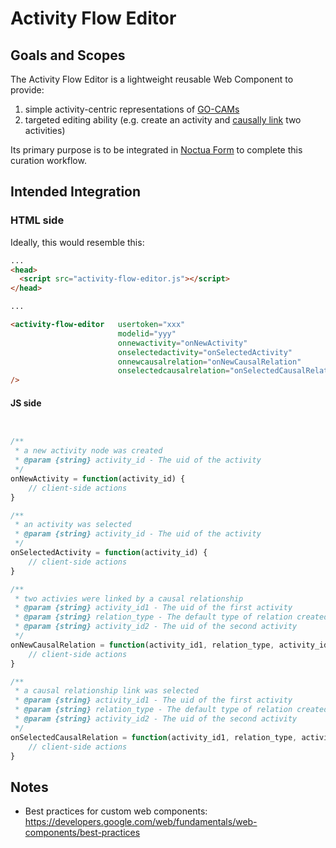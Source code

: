 # Activity Flow Editor

## Goals and Scopes
The Activity Flow Editor is a lightweight reusable Web Component to provide:
1. simple activity-centric representations of [GO-CAMs](http://geneontology.org/go-cam)
2. targeted editing ability (e.g. create an activity and [causally link](https://github.com/oborel/obo-relations) two activities)

Its primary purpose is to be integrated in [Noctua Form](https://github.com/geneontology/simple-annoton-editor) to complete this curation workflow.

## Intended Integration

### HTML side
Ideally, this would resemble this:

```html
...
<head>
  <script src="activity-flow-editor.js"></script>
</head>

...

<activity-flow-editor   usertoken="xxx" 
                        modelid="yyy" 
                        onnewactivity="onNewActivity"
                        onselectedactivity="onSelectedActivity"
                        onnewcausalrelation="onNewCausalRelation"
                        onselectedcausalrelation="onSelectedCausalRelation"
/>
```

#### JS side
```js


/**
 * a new activity node was created
 * @param {string} activity_id - The uid of the activity
 */
onNewActivity = function(activity_id) {
    // client-side actions
}

/**
 * an activity was selected
 * @param {string} activity_id - The uid of the activity
 */
onSelectedActivity = function(activity_id) {
    // client-side actions
}

/**
 * two activies were linked by a causal relationship
 * @param {string} activity_id1 - The uid of the first activity
 * @param {string} relation_type - The default type of relation created (e.g. activate or inhibit), can be further refined by a user
 * @param {string} activity_id2 - The uid of the second activity
 */
onNewCausalRelation = function(activity_id1, relation_type, activity_id2) {
    // client-side actions
}

/**
 * a causal relationship link was selected
 * @param {string} activity_id1 - The uid of the first activity
 * @param {string} relation_type - The default type of relation created (e.g. activate or inhibit), can be further refined by a user
 * @param {string} activity_id2 - The uid of the second activity
 */
onSelectedCausalRelation = function(activity_id1, relation_type, activity_id2) {
    // client-side actions
}
```

## Notes
* Best practices for custom web components: https://developers.google.com/web/fundamentals/web-components/best-practices